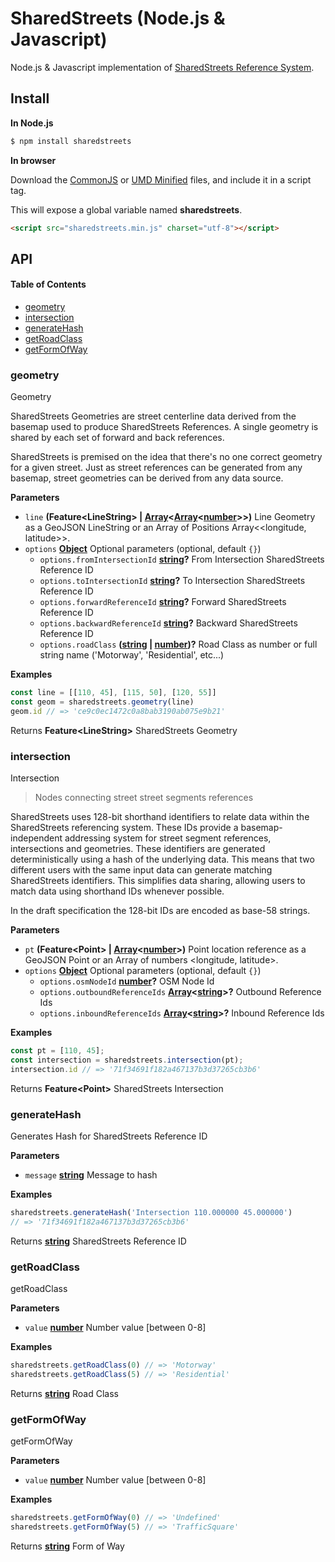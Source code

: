 # SharedStreets (Node.js & Javascript)

Node.js & Javascript implementation of [SharedStreets Reference System](https://github.com/sharedstreets/sharedstreets-ref-system).

## Install

**In Node.js**

```bash
$ npm install sharedstreets
```

**In browser**

Download the [CommonJS](https://unpkg.com/sharedstreets/dist/sharedstreets.js) or [UMD Minified](https://unpkg.com/sharedstreets/dist/sharedstreets.min.js) files, and include it in a script tag.

This will expose a global variable named **sharedstreets**.

```html
<script src="sharedstreets.min.js" charset="utf-8"></script>
```

## API

<!-- Generated by documentation.js. Update this documentation by updating the source code. -->

#### Table of Contents

-   [geometry](#geometry)
-   [intersection](#intersection)
-   [generateHash](#generatehash)
-   [getRoadClass](#getroadclass)
-   [getFormOfWay](#getformofway)

### geometry

Geometry

SharedStreets Geometries are street centerline data derived from the basemap used to
produce SharedStreets References. A single geometry is shared by each set of forward and back references.

SharedStreets is premised on the idea that there's no one correct geometry for a given street.
Just as street references can be generated from any basemap, street geometries can be derived from any data source.

**Parameters**

-   `line` **(Feature&lt;LineString> | [Array](https://developer.mozilla.org/docs/Web/JavaScript/Reference/Global_Objects/Array)&lt;[Array](https://developer.mozilla.org/docs/Web/JavaScript/Reference/Global_Objects/Array)&lt;[number](https://developer.mozilla.org/docs/Web/JavaScript/Reference/Global_Objects/Number)>>)** Line Geometry as a GeoJSON LineString or an Array of Positions Array&lt;&lt;longitude, latitude>>.
-   `options` **[Object](https://developer.mozilla.org/docs/Web/JavaScript/Reference/Global_Objects/Object)** Optional parameters (optional, default `{}`)
    -   `options.fromIntersectionId` **[string](https://developer.mozilla.org/docs/Web/JavaScript/Reference/Global_Objects/String)?** From Intersection SharedStreets Reference ID
    -   `options.toIntersectionId` **[string](https://developer.mozilla.org/docs/Web/JavaScript/Reference/Global_Objects/String)?** To Intersection SharedStreets Reference ID
    -   `options.forwardReferenceId` **[string](https://developer.mozilla.org/docs/Web/JavaScript/Reference/Global_Objects/String)?** Forward SharedStreets Reference ID
    -   `options.backwardReferenceId` **[string](https://developer.mozilla.org/docs/Web/JavaScript/Reference/Global_Objects/String)?** Backward SharedStreets Reference ID
    -   `options.roadClass` **([string](https://developer.mozilla.org/docs/Web/JavaScript/Reference/Global_Objects/String) \| [number](https://developer.mozilla.org/docs/Web/JavaScript/Reference/Global_Objects/Number))?** Road Class as number or full string name ('Motorway', 'Residential', etc...)

**Examples**

```javascript
const line = [[110, 45], [115, 50], [120, 55]]
const geom = sharedstreets.geometry(line)
geom.id // => 'ce9c0ec1472c0a8bab3190ab075e9b21'
```

Returns **Feature&lt;LineString>** SharedStreets Geometry

### intersection

Intersection

> Nodes connecting street street segments references

SharedStreets uses 128-bit shorthand identifiers to relate data within the SharedStreets referencing system.
These IDs provide a basemap-independent addressing system for street segment references,
intersections and geometries. These identifiers are generated deterministically using a hash of the underlying data.
This means that two different users with the same input data can generate matching SharedStreets identifiers.
This simplifies data sharing, allowing users to match data using shorthand IDs whenever possible.

In the draft specification the 128-bit IDs are encoded as base-58 strings.

**Parameters**

-   `pt` **(Feature&lt;Point> | [Array](https://developer.mozilla.org/docs/Web/JavaScript/Reference/Global_Objects/Array)&lt;[number](https://developer.mozilla.org/docs/Web/JavaScript/Reference/Global_Objects/Number)>)** Point location reference as a GeoJSON Point or an Array of numbers &lt;longitude, latitude>.
-   `options` **[Object](https://developer.mozilla.org/docs/Web/JavaScript/Reference/Global_Objects/Object)** Optional parameters (optional, default `{}`)
    -   `options.osmNodeId` **[number](https://developer.mozilla.org/docs/Web/JavaScript/Reference/Global_Objects/Number)?** OSM Node Id
    -   `options.outboundReferenceIds` **[Array](https://developer.mozilla.org/docs/Web/JavaScript/Reference/Global_Objects/Array)&lt;[string](https://developer.mozilla.org/docs/Web/JavaScript/Reference/Global_Objects/String)>?** Outbound Reference Ids
    -   `options.inboundReferenceIds` **[Array](https://developer.mozilla.org/docs/Web/JavaScript/Reference/Global_Objects/Array)&lt;[string](https://developer.mozilla.org/docs/Web/JavaScript/Reference/Global_Objects/String)>?** Inbound Reference Ids

**Examples**

```javascript
const pt = [110, 45];
const intersection = sharedstreets.intersection(pt);
intersection.id // => '71f34691f182a467137b3d37265cb3b6'
```

Returns **Feature&lt;Point>** SharedStreets Intersection

### generateHash

Generates Hash for SharedStreets Reference ID

**Parameters**

-   `message` **[string](https://developer.mozilla.org/docs/Web/JavaScript/Reference/Global_Objects/String)** Message to hash

**Examples**

```javascript
sharedstreets.generateHash('Intersection 110.000000 45.000000')
// => '71f34691f182a467137b3d37265cb3b6'
```

Returns **[string](https://developer.mozilla.org/docs/Web/JavaScript/Reference/Global_Objects/String)** SharedStreets Reference ID

### getRoadClass

getRoadClass

**Parameters**

-   `value` **[number](https://developer.mozilla.org/docs/Web/JavaScript/Reference/Global_Objects/Number)** Number value [between 0-8]

**Examples**

```javascript
sharedstreets.getRoadClass(0) // => 'Motorway'
sharedstreets.getRoadClass(5) // => 'Residential'
```

Returns **[string](https://developer.mozilla.org/docs/Web/JavaScript/Reference/Global_Objects/String)** Road Class

### getFormOfWay

getFormOfWay

**Parameters**

-   `value` **[number](https://developer.mozilla.org/docs/Web/JavaScript/Reference/Global_Objects/Number)** Number value [between 0-8]

**Examples**

```javascript
sharedstreets.getFormOfWay(0) // => 'Undefined'
sharedstreets.getFormOfWay(5) // => 'TrafficSquare'
```

Returns **[string](https://developer.mozilla.org/docs/Web/JavaScript/Reference/Global_Objects/String)** Form of Way
